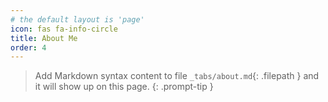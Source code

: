 ```yaml
---
# the default layout is 'page'
icon: fas fa-info-circle
title: About Me
order: 4
---
```


> Add Markdown syntax content to file `_tabs/about.md`{: .filepath } and it will show up on this page.
{: .prompt-tip }
